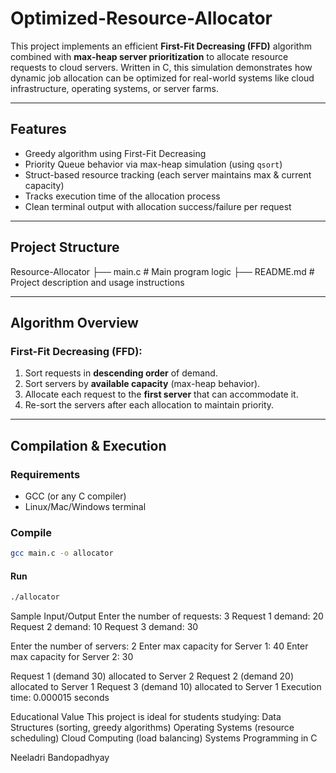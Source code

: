 # Optimized-Resource-Allocator

This project implements an efficient **First-Fit Decreasing (FFD)** algorithm combined with **max-heap server prioritization** to allocate resource requests to cloud servers. Written in C, this simulation demonstrates how dynamic job allocation can be optimized for real-world systems like cloud infrastructure, operating systems, or server farms.

---

##  Features

-  Greedy algorithm using First-Fit Decreasing
-  Priority Queue behavior via max-heap simulation (using `qsort`)
-  Struct-based resource tracking (each server maintains max & current capacity)
-  Tracks execution time of the allocation process
-  Clean terminal output with allocation success/failure per request

---

## Project Structure

 Resource-Allocator
├── main.c # Main program logic
├── README.md # Project description and usage instructions

---

## Algorithm Overview

### First-Fit Decreasing (FFD):
1. Sort requests in **descending order** of demand.
2. Sort servers by **available capacity** (max-heap behavior).
3. Allocate each request to the **first server** that can accommodate it.
4. Re-sort the servers after each allocation to maintain priority.

---

## Compilation & Execution

### Requirements
- GCC (or any C compiler)
- Linux/Mac/Windows terminal

### Compile
```bash
gcc main.c -o allocator
```

#### Run
```bash
./allocator
```

Sample Input/Output
Enter the number of requests: 3
Request 1 demand: 20
Request 2 demand: 10
Request 3 demand: 30

Enter the number of servers: 2
Enter max capacity for Server 1: 40
Enter max capacity for Server 2: 30

Request 1 (demand 30) allocated to Server 2
Request 2 (demand 20) allocated to Server 1
Request 3 (demand 10) allocated to Server 1
Execution time: 0.000015 seconds

Educational Value
This project is ideal for students studying:
Data Structures (sorting, greedy algorithms)
Operating Systems (resource scheduling)
Cloud Computing (load balancing)
Systems Programming in C

Neeladri Bandopadhyay
